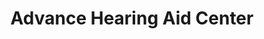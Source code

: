 ---
title: "Advance Hearing Aid Center"
url: /beloit/advance-hearing-aid-center/
shop: Hörgeräte
---